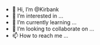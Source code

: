 - 👋 Hi, I’m @Kirbank
- 👀 I’m interested in ...
- 🌱 I’m currently learning ...
- 💞️ I’m looking to collaborate on ...
- 📫 How to reach me ...

<!---
Kirbank/Kirbank is a ✨ special ✨ repository because its `README.md` (this file) appears on your GitHub profile.
You can click the Preview link to take a look at your changes.
--->
